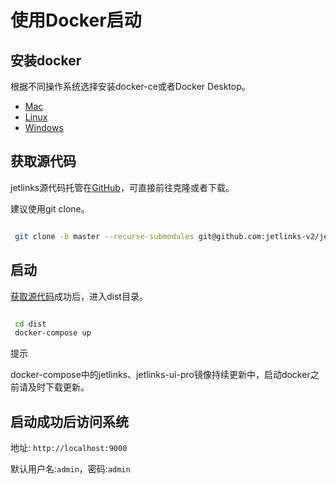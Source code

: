 # 使用Docker启动

## 安装docker

根据不同操作系统选择安装docker-ce或者Docker Desktop。  
- <a href='https://hub.docker.com/editions/community/docker-ce-desktop-mac'>Mac</a>
- <a href='https://hub.docker.com/search?q=&type=edition&offering=community&sort=updated_at&order=desc&operating_system=linux'>Linux</a>
- <a href='https://hub.docker.com/editions/community/docker-ce-desktop-windows'>Windows</a>  


## 获取源代码
jetlinks源代码托管在<a href='https://github.com/jetlinks-v2/jetlinks-pro'>GitHub</a>，可直接前往克隆或者下载。  

建议使用git clone。  
```bash

 git clone -b master --recurse-submodules git@github.com:jetlinks-v2/jetlinks-pro.git

```

## 启动
<a href='#获取源代码'>获取源代码</a>成功后，进入dist目录。  
```bash

 cd dist
 docker-compose up

```

<div class='explanation info'>
  <p class='explanation-title-warp'> 
    <span class='iconfont icon-tishi explanation-icon'></span>
    <span class='explanation-title font-weight'>提示</span>
  </p>

docker-compose中的jetlinks、jetlinks-ui-pro镜像持续更新中，启动docker之前请及时下载更新。

</div>

## 启动成功后访问系统  

地址: `http://localhost:9000`  

默认用户名:`admin`，密码:`admin`